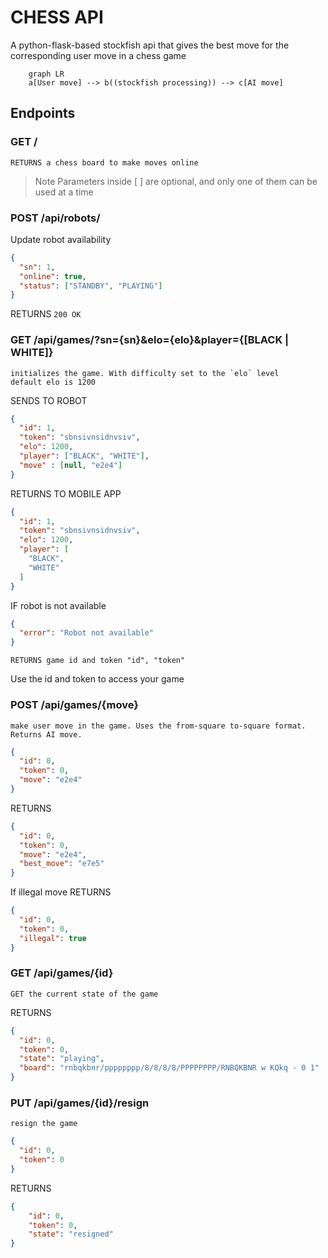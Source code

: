 # CHESS API
A python-flask-based stockfish api that gives the best move for the corresponding user move in a chess game

```mermaid
    graph LR
    a[User move] --> b((stockfish processing)) --> c[AI move]

```

 ## Endpoints

###  GET /
    RETURNS a chess board to make moves online

> Note
> Parameters inside [ ] are optional, and only one of them can be used at a time

### POST /api/robots/
Update robot availability

```json
{
  "sn": 1,
  "online": true,
  "status": ["STANDBY", "PLAYING"]
}
```

RETURNS
`200 OK`


###  GET /api/games/?sn={sn}&elo={elo}&player={[BLACK | WHITE]}
    initializes the game. With difficulty set to the `elo` level
    default elo is 1200


SENDS TO ROBOT
```json
{
  "id": 1,
  "token": "sbnsivnsidnvsiv",
  "elo": 1200,
  "player": ["BLACK", "WHITE"],
  "move" : [null, "e2e4"]
}
```

RETURNS TO MOBILE APP
```json
{
  "id": 1,
  "token": "sbnsivnsidnvsiv",
  "elo": 1200,
  "player": [
    "BLACK",
    "WHITE"
  ]
}
```
IF robot is not available
```json
{
  "error": "Robot not available"
}
```

    RETURNS game id and token "id", "token"

Use the id and token to access your game

### POST /api/games/{move}
    make user move in the game. Uses the from-square to-square format. Returns AI move.
```json
{
  "id": 0,
  "token": 0,
  "move": "e2e4"
}
```
RETURNS
```json
{
  "id": 0,
  "token": 0,
  "move": "e2e4",
  "best_move": "e7e5"
}
```
If illegal move RETURNS
```json
{
  "id": 0,
  "token": 0,
  "illegal": true
}
```

### GET /api/games/{id}
    GET the current state of the game

RETURNS
```json
{
  "id": 0,
  "token": 0,
  "state": "playing",
  "board": "rnbqkbnr/pppppppp/8/8/8/8/PPPPPPPP/RNBQKBNR w KQkq - 0 1"
}
```
### PUT /api/games/{id}/resign
    resign the game

```json
{
  "id": 0,
  "token": 0
}
```
RETURNS
```json
{
    "id": 0,
    "token": 0,
    "state": "resigned"
}
```